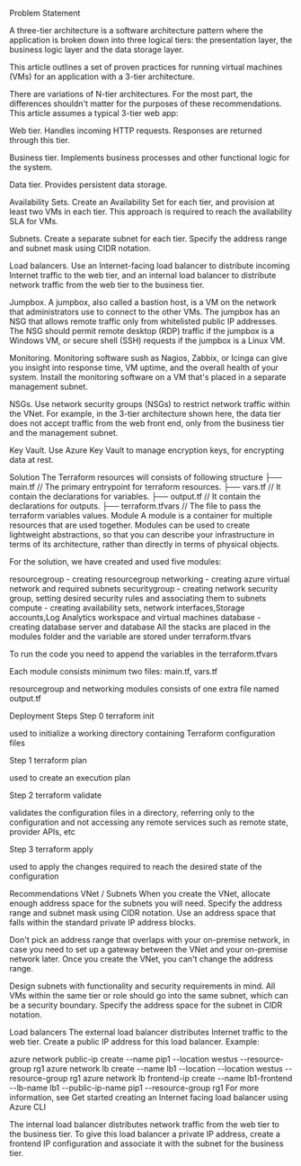 Problem Statement

A three-tier architecture is a software architecture pattern where the application is broken down into three logical tiers: the presentation layer, the business logic layer and the data storage layer.

This article outlines a set of proven practices for running virtual machines (VMs) for an application with a 3-tier architecture.

There are variations of N-tier architectures. For the most part, the differences shouldn't matter for the purposes of these recommendations. This article assumes a typical 3-tier web app:

Web tier. Handles incoming HTTP requests. Responses are returned through this tier.

Business tier. Implements business processes and other functional logic for the system.

Data tier. Provides persistent data storage.

Availability Sets. Create an Availability Set for each tier, and provision at least two VMs in each tier. This approach is required to reach the availability SLA for VMs.

Subnets. Create a separate subnet for each tier. Specify the address range and subnet mask using CIDR notation.

Load balancers. Use an Internet-facing load balancer to distribute incoming Internet traffic to the web tier, and an internal load balancer to distribute network traffic from the web tier to the business tier.

Jumpbox. A jumpbox, also called a bastion host, is a VM on the network that administrators use to connect to the other VMs. The jumpbox has an NSG that allows remote traffic only from whitelisted public IP addresses. The NSG should permit remote desktop (RDP) traffic if the jumpbox is a Windows VM, or secure shell (SSH) requests if the jumpbox is a Linux VM.

Monitoring. Monitoring software sush as Nagios, Zabbix, or Icinga can give you insight into response time, VM uptime, and the overall health of your system. Install the monitoring software on a VM that's placed in a separate management subnet.

NSGs. Use network security groups (NSGs) to restrict network traffic within the VNet. For example, in the 3-tier architecture shown here, the data tier does not accept traffic from the web front end, only from the business tier and the management subnet.

Key Vault. Use Azure Key Vault to manage encryption keys, for encrypting data at rest.

Solution
The Terraform resources will consists of following structure
├── main.tf                   // The primary entrypoint for terraform resources.
├── vars.tf                   // It contain the declarations for variables.
├── output.tf                 // It contain the declarations for outputs.
├── terraform.tfvars          // The file to pass the terraform variables values.
Module
A module is a container for multiple resources that are used together. Modules can be used to create lightweight abstractions, so that you can describe your infrastructure in terms of its architecture, rather than directly in terms of physical objects.

For the solution, we have created and used five modules:

resourcegroup - creating resourcegroup
networking - creating azure virtual network and required subnets
securitygroup - creating network security group, setting desired security rules and associating them to subnets
compute - creating availability sets, network interfaces,Storage accounts,Log Analytics workspace and virtual machines
database - creating database server and database
All the stacks are placed in the modules folder and the variable are stored under terraform.tfvars

To run the code you need to append the variables in the terraform.tfvars

Each module consists minimum two files: main.tf, vars.tf

resourcegroup and networking modules consists of one extra file named output.tf

Deployment
Steps
Step 0 terraform init

used to initialize a working directory containing Terraform configuration files

Step 1 terraform plan

used to create an execution plan

Step 2 terraform validate

validates the configuration files in a directory, referring only to the configuration and not accessing any remote services such as remote state, provider APIs, etc

Step 3 terraform apply

used to apply the changes required to reach the desired state of the configuration

Recommendations
VNet / Subnets
When you create the VNet, allocate enough address space for the subnets you will need. Specify the address range and subnet mask using CIDR notation. Use an address space that falls within the standard private IP address blocks.

Don't pick an address range that overlaps with your on-premise network, in case you need to set up a gateway between the VNet and your on-premise network later. Once you create the VNet, you can't change the address range.

Design subnets with functionality and security requirements in mind. All VMs within the same tier or role should go into the same subnet, which can be a security boundary. Specify the address space for the subnet in CIDR notation. 

Load balancers
The external load balancer distributes Internet traffic to the web tier. Create a public IP address for this load balancer. Example:

azure network public-ip create --name pip1 --location westus --resource-group rg1
azure network lb create --name lb1 --location --location westus --resource-group rg1
azure network lb frontend-ip create --name lb1-frontend --lb-name lb1 --public-ip-name pip1 --resource-group rg1
For more information, see Get started creating an Internet facing load balancer using Azure CLI

The internal load balancer distributes network traffic from the web tier to the business tier. To give this load balancer a private IP address, create a frontend IP configuration and associate it with the subnet for the business tier.
